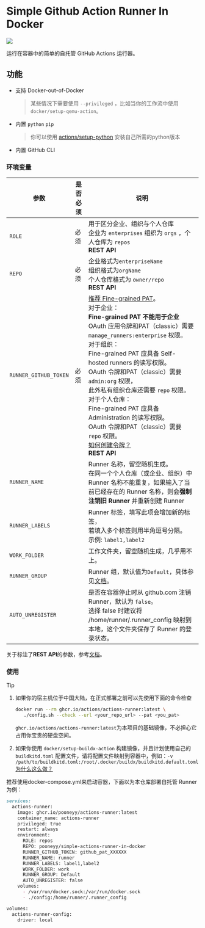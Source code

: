 # Simple Github Action Runner In Docker

![](http://fastly.jsdelivr.net/gh/actions/runner@main/docs/res/github-graph.png)

运行在容器中的简单的自托管 GitHub Actions 运行器。

## 功能

- 支持 Docker-out-of-Docker

  > 某些情况下需要使用 `--privileged` ，比如当你的工作流中使用 `docker/setup-qemu-action`。

- 内置 `python`  `pip`

  > 你可以使用 [actions/setup-python](https://github.com/actions/setup-python) 安装自己所需的python版本

- 内置 GitHub CLI

### 环境变量
| 参数 | 是否必须 | 说明 |
| --- | --- | --- |
| `ROLE` | 必须 | 用于区分企业、组织与个人仓库<br/>企业为 `enterprises` 组织为 `orgs` ，个人仓库为 `repos`<br/>**REST API** |
| `REPO` | 必须 | 企业格式为`enterpriseName`<br/>组织格式为`orgName`<br/>个人仓库格式为 `owner/repo`<br/>**REST API** |
| `RUNNER_GITHUB_TOKEN` | 必须 | [推荐 Fine-grained PAT](https://github.com/settings/personal-access-tokens/new)。<br />对于企业：<br />**Fine-grained PAT 不能用于企业**<br />OAuth 应用令牌和PAT（classic）需要 `manage_runners:enterprise` 权限。<br />对于组织：<br/>Fine-grained PAT 应具备 Self-hosted runners 的读写权限。<br />OAuth 令牌和PAT（classic）需要 `admin:org` 权限，<br />此外私有组织仓库还需要 `repo` 权限。<br />对于个人仓库：<br/>Fine-grained PAT 应具备 Administration 的读写权限。<br />OAuth 令牌和PAT（classic）需要 `repo` 权限。<br />[如何创建令牌？](https://docs.github.com/en/authentication/keeping-your-account-and-data-secure/managing-your-personal-access-tokens)<br />**REST API** |
| `RUNNER_NAME` | | Runner 名称，留空随机生成。<br />在同一个个人仓库（或企业、组织）中 Runner 名称不能重复，如果输入了当前已经存在的 Runner 名称，则会**强制注销旧 Runner** 并重新创建 Runner |
| `RUNNER_LABELS` | | Runner 标签，填写此项会增加新的标签，<br>若填入多个标签则用半角逗号分隔。<br>示例: `label1,label2` |
| `WORK_FOLDER` | | 工作文件夹，留空随机生成，几乎用不上。 |
| `RUNNER_GROUP` | | Runner 组，默认值为`Default`，具体参见[文档](https://docs.github.com/en/actions/how-tos/manage-runners/self-hosted-runners/manage-access)。 |
| `AUTO_UNREGISTER` | | 是否在容器停止时从 github.com 注销 Runner，默认为 `false`。<br />选择 false 时建议将 /home/runner/.runner_config 映射到本地，这个文件夹保存了 Runner 的登录状态。 |

关于标注了**REST API**的参数，参考[文档](https://docs.github.com/en/enterprise-cloud@latest/rest/actions/self-hosted-runners?apiVersion=2022-11-28)。

### 使用

> [!TIP]
>
> 1. 如果你的宿主机位于中国大陆，在正式部署之前可以先使用下面的命令检查
>
>    ```bash
>    docker run --rm ghcr.io/actions/actions-runner:latest \
>       ./config.sh --check --url <your_repo_url> --pat <you_pat>
>    ```
>
>     `ghcr.io/actions/actions-runner:latest`为本项目的基础镜像，不必担心它占用你宝贵的硬盘空间。
>       
>       
>
>
> 2. 如果你使用 `docker/setup-buildx-action` 构建镜像，并且计划使用自己的 `buildkitd.toml` 配置文件，请将配置文件映射到容器中，例如：`-v /path/to/buildkitd.toml:/root/.docker/buildx/buildkitd.default.toml` [为什么这么做？](https://docs.docker.com/reference/cli/docker/buildx/create/#buildkitd-config)
>
> 

推荐使用docker-compose.yml来启动容器，下面以为本仓库部署自托管 Runner 为例：

```markdown
services:
  actions-runner:
    image: ghcr.io/pooneyy/actions-runner:latest
    container_name: actions-runner
    privileged: true
    restart: always
    environment:
      ROLE: repos
      REPO: pooneyy/simple-actions-runner-in-docker
      RUNNER_GITHUB_TOKEN: github_pat_XXXXXX
      RUNNER_NAME: runner
      RUNNER_LABELS: label1,label2
      WORK_FOLDER: work
      RUNNER_GROUP: Default
      AUTO_UNREGISTER: false
    volumes:
      - /var/run/docker.sock:/var/run/docker.sock
      - ./config:/home/runner/.runner_config

volumes:
  actions-runner-config:
    driver: local
```

